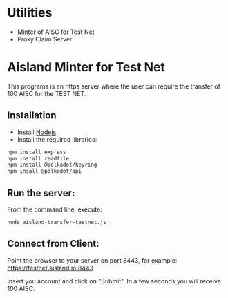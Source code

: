 # Utilities 
- Minter of AISC for Test Net
- Proxy Claim Server

# Aisland Minter for Test Net 
This programs is an https server where the user can require the transfer of 100 AISC for the TEST NET.

## Installation
- Install [Nodejs](https://nodejs.org)  
- Install the required libraries:  
```bash
npm install express
npm install readfile
npm install @polkadot/keyring
npm insall @polkadot/api
```
## Run the server:
From the command line, execute:  
```bash
node aisland-transfer-testnet.js
```
## Connect from Client:

Point the browser to your server on port 8443, for example:
https://testnet.aisland.io:8443

Insert you account and click on "Submit". 
In a few seconds you will receive 100 AISC.
